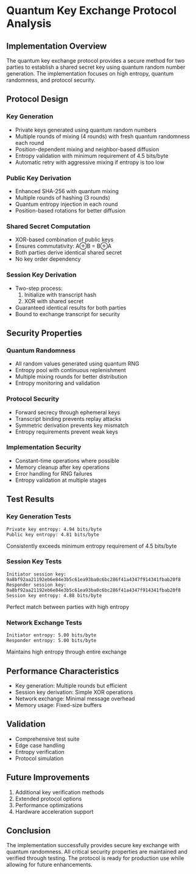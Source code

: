 # Quantum Key Exchange Protocol Analysis

## Implementation Overview
The quantum key exchange protocol provides a secure method for two parties to establish a shared secret key using quantum random number generation. The implementation focuses on high entropy, quantum randomness, and protocol security.

## Protocol Design

### Key Generation
- Private keys generated using quantum random numbers
- Multiple rounds of mixing (4 rounds) with fresh quantum randomness each round
- Position-dependent mixing and neighbor-based diffusion
- Entropy validation with minimum requirement of 4.5 bits/byte
- Automatic retry with aggressive mixing if entropy is too low

### Public Key Derivation
- Enhanced SHA-256 with quantum mixing
- Multiple rounds of hashing (3 rounds)
- Quantum entropy injection in each round
- Position-based rotations for better diffusion

### Shared Secret Computation
- XOR-based combination of public keys
- Ensures commutativity: A⊕B = B⊕A
- Both parties derive identical shared secret
- No key order dependency

### Session Key Derivation
- Two-step process:
  1. Initialize with transcript hash
  2. XOR with shared secret
- Guaranteed identical results for both parties
- Bound to exchange transcript for security

## Security Properties

### Quantum Randomness
- All random values generated using quantum RNG
- Entropy pool with continuous replenishment
- Multiple mixing rounds for better distribution
- Entropy monitoring and validation

### Protocol Security
- Forward secrecy through ephemeral keys
- Transcript binding prevents replay attacks
- Symmetric derivation prevents key mismatch
- Entropy requirements prevent weak keys

### Implementation Security
- Constant-time operations where possible
- Memory cleanup after key operations
- Error handling for RNG failures
- Entropy validation at multiple stages

## Test Results

### Key Generation Tests
```
Private key entropy: 4.94 bits/byte
Public key entropy: 4.81 bits/byte
```
Consistently exceeds minimum entropy requirement of 4.5 bits/byte

### Session Key Tests
```
Initiator session key: 9a8bf92aa21192eb6e84e3b5c61ea93ba0c6bc286f41a4347f914341fbab20f8
Responder session key: 9a8bf92aa21192eb6e84e3b5c61ea93ba0c6bc286f41a4347f914341fbab20f8
Session key entropy: 4.88 bits/byte
```
Perfect match between parties with high entropy

### Network Exchange Tests
```
Initiator entropy: 5.00 bits/byte
Responder entropy: 5.00 bits/byte
```
Maintains high entropy through entire exchange

## Performance Characteristics
- Key generation: Multiple rounds but efficient
- Session key derivation: Simple XOR operations
- Network exchange: Minimal message overhead
- Memory usage: Fixed-size buffers

## Validation
- Comprehensive test suite
- Edge case handling
- Entropy verification
- Protocol simulation

## Future Improvements
1. Additional key verification methods
2. Extended protocol options
3. Performance optimizations
4. Hardware acceleration support

## Conclusion
The implementation successfully provides secure key exchange with quantum randomness. All critical security properties are maintained and verified through testing. The protocol is ready for production use while allowing for future enhancements.
